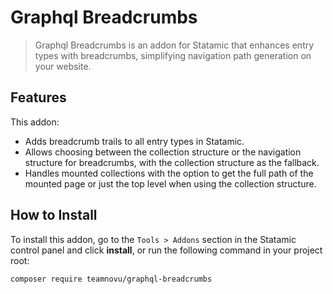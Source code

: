 # Graphql Breadcrumbs

> Graphql Breadcrumbs is an addon for Statamic that enhances entry types with breadcrumbs, simplifying navigation path generation on your website.

## Features

This addon:

- Adds breadcrumb trails to all entry types in Statamic.
- Allows choosing between the collection structure or the navigation structure for breadcrumbs, with the collection structure as the fallback.
- Handles mounted collections with the option to get the full path of the mounted page or just the top level when using the collection structure.

## How to Install

To install this addon, go to the `Tools > Addons` section in the Statamic control panel and click **install**, or run the following command in your project root:

```bash
composer require teamnovu/graphql-breadcrumbs

